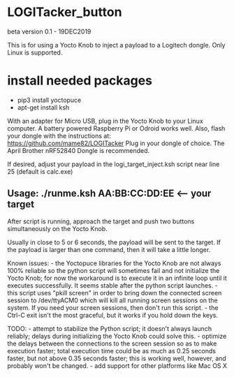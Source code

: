 # LOGITacker_button
beta version 0.1 - 19DEC2019

This is for using a Yocto Knob to inject a payload to a Logitech dongle.
Only Linux is supported.

# install needed packages
- pip3 install yoctopuce
- apt-get install ksh

With an adapter for Micro USB, plug in the Yocto Knob to your Linux computer.  A battery powered Raspberry Pi or Odroid works well.  Also, flash your dongle with the instructions at: https://github.com/mame82/LOGITacker
Plug in your dongle of choice.  The April Brother nRF52840 Dongle is recommended.

If desired, adjust your payload in the logi_target_inject.ksh script near line 25 (default is calc.exe)

## Usage: ./runme.ksh AA:BB:CC:DD:EE  <-- your target

After script is running, approach the target and push two buttons simultaneously on the Yocto Knob.

Usually in close to 5 or 6 seconds, the payload will be sent to the target.  If the payload is larger than one command, then it will take a little longer.

Known issues: 
    - the Yoctopuce libraries for the Yocto Knob are not always 100% reliable so the python script will sometimes fail and not initialize the Yocto Knob; for now the workaround is to execute it in an infinite loop until it executes successfully.  It seems stable after the python script launches.
    - this script uses "pkill screen" in order to bring down the connected screen session to /dev/ttyACM0 which will kill all running screen sessions on the system.  If you need your screen sessions, then don't run this script.
    - the Ctrl-C exit isn't the most graceful, but it works if you hold down the keys.

TODO: 
    - attempt to stabilize the Python script; it doesn't always launch reliably; delays during initializing the Yocto Knob could solve this.
    - optimize the delays between the connections to the screen session so as to make execution faster; total execution time could be as much as 0.25 seconds faster, but not above 0.35 seconds faster; this is working well, however, and probably won't be changed.
    - add support for other platforms like Mac OS X
